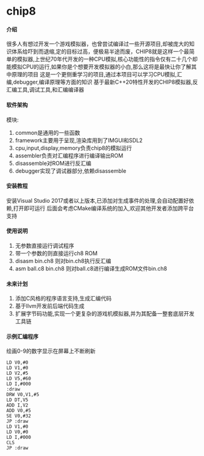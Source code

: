 # chip8

#### 介绍
很多人有想过开发一个游戏模拟器，也曾尝试编译过一些开源项目,却被庞大的知识体系给吓到而退缩,定的目标过高，便极易半途而废，CHIP8就是这样一个最简单的模拟器,上世纪70年代开发的一种CPU模拟,核心功能性的指令仅有二十几个却能模拟CPU的运行,如果你是个想要开发模拟器的小白,那么这将是最快让你了解其中原理的项目
这是一个更侧重学习的项目,通过本项目可以学习CPU模拟,汇编,debugger,编译原理等方面的知识
基于最新C++20特性开发的CHIP8模拟器,反汇编工具,调试工具,和汇编编译器

#### 软件架构
模块:

1. common是通用的一些函数
2. framework主要用于呈现,渲染库用到了IMGUI和SDL2
3. cpu,input,display,memory负责chip8的模拟运行
4. assembler负责对汇编程序进行编译输出ROM
5. disassemble对ROM进行反汇编
6. debugger实现了调试器部分,依赖disassemble

#### 安装教程

安装Visual Studio 2017或者以上版本,已添加对生成事件的处理,会自动配置好依赖,打开即可运行
后面会考虑CMake编译系统的加入,欢迎其他开发者添加跨平台支持

#### 使用说明

1. 无参数直接运行调试程序
2. 带一个参数的则直接运行ch8 ROM
3. disasm bin.ch8 则对bin.ch8执行反汇编
4. asm ball.c8 bin.ch8 则对ball.c8进行编译生成ROM文件bin.ch8

#### 未来计划

1. 添加C风格的程序语言支持,生成汇编代码
2. 基于llvm开发前后端代码生成
3. 扩展字节码功能,实现一个更复杂的游戏机模拟器,并为其配备一整套底层开发工具链

#### 示例汇编程序
绘画0-9的数字显示在屏幕上不断刷新
```
LD V0,#0
LD V1,#0
LD V2,#5
LD V5,#60
LD I,#000
:draw
DRW V0,V1,#5
LD DT,V5
ADD I,V2
ADD V0,#5
SE V0,#32
JP :draw
LD V1,#0
LD V0,#0
LD I,#000
CLS
JP :draw
```
